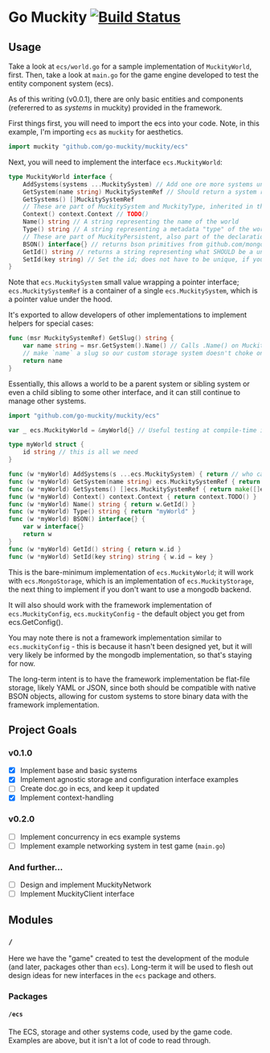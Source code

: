 # Go Muckity [![Build Status](https://travis-ci.org/go-muckity/muckity.svg?branch=master)](https://travis-ci.org/go-muckity/muckity)

## Usage

Take a look at `ecs/world.go` for a sample implementation of `MuckityWorld`, first. Then, take a look at `main.go` for the game engine developed to test the entity component system (ecs).

As of this writing (v0.0.1), there are only basic entities and components (refererred to as _systems_ in muckity) provided in the framework.

First things first, you will need to import the ecs into your code.  Note, in this example, I'm importing `ecs` as `muckity` for aesthetics.

```go
import muckity "github.com/go-muckity/muckity/ecs"
```

Next, you will need to implement the interface `ecs.MuckityWorld`:

```go
type MuckityWorld interface {
	AddSystems(systems ...MuckitySystem) // Add one ore more systems under the control of this World
	GetSystem(name string) MuckitySystemRef // Should return a system reference
	GetSystems() []MuckitySystemRef
    // These are part of MuckitySystem and MuckityType, inherited in the declaration
	Context() context.Context // TODO() 
	Name() string // A string representing the name of the world
	Type() string // A string representing a metadata "type" of the world, ie "muckity:world"
	// These are part of MuckityPersistent, also part of the declaration, more on that in the api docs
	BSON() interface{} // returns bson primitives from github.com/mongodb/mongo-go-driver/bson
	GetId() string // returns a string representing what SHOULD be a unique identifier for the world (see below)
	SetId(key string) // Set the id; does not have to be unique, if your implementation allows for it
}
```

Note that `ecs.MuckitySystem` small value wrapping a pointer interface; `ecs.MuckitySystemRef` is a container of a single `ecs.MuckitySystem`, which is a pointer value under the hood.
 
It's exported to allow developers of other implementations to implement helpers for special cases:

```go
func (msr MuckitySystemRef) GetSlug() string {
	var name string = msr.GetSystem().Name() // Calls .Name() on MuckitySystem interface
	// make `name` a slug so our custom storage system doesn't choke on the name
	return name
}
```

Essentially, this allows a world to be a parent system or sibling system or even a child sibling to some other interface, and it can still continue to manage other systems.

```go
import "github.com/go-muckity/muckity/ecs"

var _ ecs.MuckityWorld = &myWorld{} // Useful testing at compile-time if you missed something.

type myWorld struct {
	id string // this is all we need
}

func (w *myWorld) AddSystems(s ...ecs.MuckitySystem) { return // who cares! }
func (w *myWorld) GetSystem(name string) ecs.MuckitySystemRef { return ecs.MuckitySystemRef{} }
func (w *myWorld) GetSystems() []ecs.MuckitySystemRef { return make([]ecs.MuckitySystemRef, 0) }
func (w *myWorld) Context() context.Context { return context.TODO() }
func (w *myWorld) Name() string { return w.GetId() }
func (w *myWorld) Type() string { return "myWorld" }
func (w *myWorld) BSON() interface{} { 
	var w interface{}
	return w
}
func (w *myWorld) GetId() string { return w.id }
func (w *myWorld) SetId(key string) string { w.id = key }
```

This is the bare-minimum implementation of `ecs.MuckityWorld`; it will work with `ecs.MongoStorage`, which is an implementation of `ecs.MuckityStorage`, the next thing to implement if you don't want to use a mongodb backend.

It will also should work with the framework implementation of `ecs.MuckityConfig`, `ecs.muckityConfig` - the default object you get from ecs.GetConfig().

You may note there is not a framework implementation similar to `ecs.muckityConfig` - this is because it hasn't been designed yet, but it will very likely be informed by the mongodb implementation, so that's staying for now.

The long-term intent is to have the framework implementation be flat-file storage, likely YAML or JSON, since both should be compatible with native BSON objects, allowing for custom systems to store binary data with the framework implementation.

## Project Goals

### v0.1.0

- [X] Implement base and basic systems
- [X] Implement agnostic storage and configuration interface examples
- [ ] Create doc.go in ecs, and keep it updated
- [X] Implement context-handling

### v0.2.0

- [ ] Implement concurrency in ecs example systems
- [ ] Implement example networking system in test game (`main.go`)

### And further...

- [ ] Design and implement MuckityNetwork
- [ ] Implement MuckityClient interface

## Modules

### `/`

Here we have the "game" created to test the development of the module (and later, packages other than `ecs`).  Long-term it will be used to flesh out design ideas for new interfaces in the `ecs` package and others.

### Packages

#### `/ecs`

The ECS, storage and other systems code, used by the game code. Examples are above, but it isn't a lot of code to read through.

